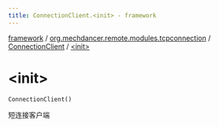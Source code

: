 ```yaml
---
title: ConnectionClient.<init> - framework
---
```


[framework](../../index.html) / [org.mechdancer.remote.modules.tcpconnection](../index.html) / [ConnectionClient](index.html) / [&lt;init&gt;](./-init-.html)

# &lt;init&gt;

`ConnectionClient()`

短连接客户端

